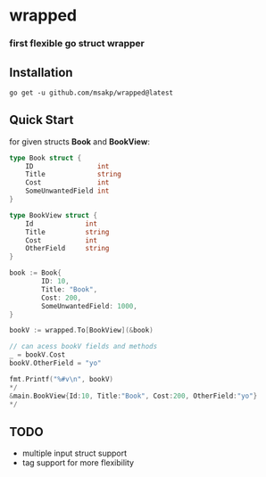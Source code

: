 # wrapped
<h3>first flexible go struct wrapper</h3>

## Installation
`go get -u github.com/msakp/wrapped@latest`


## Quick Start

for given structs **Book** and **BookView**:
```go
type Book struct {
	ID                int
	Title             string
	Cost              int
	SomeUnwantedField int
}

type BookView struct {
	Id             int
	Title          string
	Cost           int
	OtherField     string
}

```
```go
book := Book{
		ID: 10,
		Title: "Book",
		Cost: 200,
		SomeUnwantedField: 1000,
}

bookV := wrapped.To[BookView](&book)

// can acess bookV fields and methods
_ = bookV.Cost
bookV.OtherField = "yo"

fmt.Printf("%#v\n", bookV)
*/
&main.BookView{Id:10, Title:"Book", Cost:200, OtherField:"yo"}
*/
```

## TODO
- multiple input struct support 
- tag support for more flexibility
